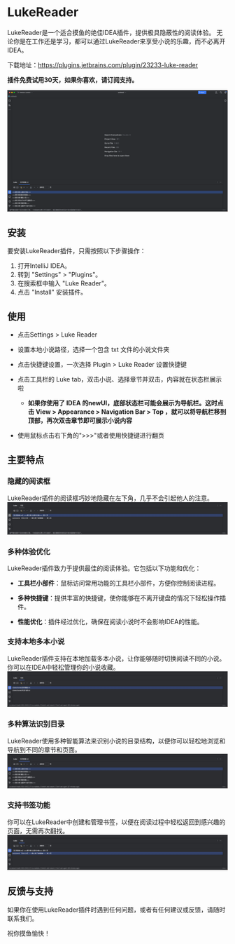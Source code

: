 # LukeReader

LukeReader是一个适合摸鱼的绝佳IDEA插件，提供极具隐蔽性的阅读体验。
无论你是在工作还是学习，都可以通过LukeReader来享受小说的乐趣，而不必离开IDEA。

下载地址：https://plugins.jetbrains.com/plugin/23233-luke-reader

**插件免费试用30天，如果你喜欢，请订阅支持。**

![img.png](images/all.png)



## 安装

要安装LukeReader插件，只需按照以下步骤操作：

1. 打开IntelliJ IDEA。
2. 转到 "Settings" > "Plugins"。
3. 在搜索框中输入 "Luke Reader"。
4. 点击 "Install" 安装插件。

## 使用
- 点击Settings > Luke Reader

- 设置本地小说路径，选择一个包含 txt 文件的小说文件夹

- 点击快捷键设置，一次选择 Plugin > Luke Reader 设置快捷键

- 点击工具栏的 Luke tab，双击小说、选择章节并双击，内容就在状态栏展示啦
   - **如果你使用了 IDEA 的newUI，底部状态栏可能会展示为导航栏。这时点击 View > Appearance > Navigation Bar > Top ，就可以将导航栏移到顶部，再次双击章节即可展示小说内容**
- 使用鼠标点击右下角的">>>"或者使用快捷键进行翻页

## 主要特点

### 隐藏的阅读框
LukeReader插件的阅读框巧妙地隐藏在左下角，几乎不会引起他人的注意。
![img.png](images/detail_l.jpeg)

### 多种体验优化
LukeReader插件致力于提供最佳的阅读体验。它包括以下功能和优化：

- **工具栏小部件**：鼠标访问常用功能的工具栏小部件，方便你控制阅读进程。

- **多种快捷键**：提供丰富的快捷键，使你能够在不离开键盘的情况下轻松操作插件。

- **性能优化**：插件经过优化，确保在阅读小说时不会影响IDEA的性能。

### 支持本地多本小说
LukeReader插件支持在本地加载多本小说，让你能够随时切换阅读不同的小说。你可以在IDEA中轻松管理你的小说收藏。
![img.png](images/books_l.jpeg)
### 多种算法识别目录
LukeReader使用多种智能算法来识别小说的目录结构，以便你可以轻松地浏览和导航到不同的章节和页面。
![img_1.png](images/character_l.jpeg)
### 支持书签功能
你可以在LukeReader中创建和管理书签，以便在阅读过程中轻松返回到感兴趣的页面，无需再次翻找。
![img_2.png](images/bookmarks_l.jpeg)


## 反馈与支持

如果你在使用LukeReader插件时遇到任何问题，或者有任何建议或反馈，请随时联系我们。

祝你摸鱼愉快！